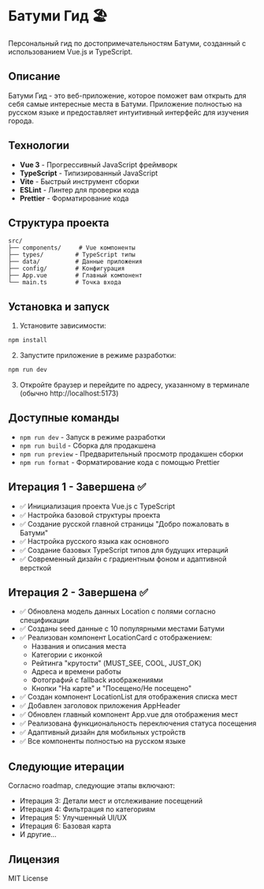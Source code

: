 # Батуми Гид 🏖️

Персональный гид по достопримечательностям Батуми, созданный с использованием Vue.js и TypeScript.

## Описание

Батуми Гид - это веб-приложение, которое поможет вам открыть для себя самые интересные места в Батуми. Приложение полностью на русском языке и предоставляет интуитивный интерфейс для изучения города.

## Технологии

- **Vue 3** - Прогрессивный JavaScript фреймворк
- **TypeScript** - Типизированный JavaScript
- **Vite** - Быстрый инструмент сборки
- **ESLint** - Линтер для проверки кода
- **Prettier** - Форматирование кода

## Структура проекта

```
src/
├── components/     # Vue компоненты
├── types/         # TypeScript типы
├── data/          # Данные приложения
├── config/        # Конфигурация
├── App.vue        # Главный компонент
└── main.ts        # Точка входа
```

## Установка и запуск

1. Установите зависимости:
```bash
npm install
```

2. Запустите приложение в режиме разработки:
```bash
npm run dev
```

3. Откройте браузер и перейдите по адресу, указанному в терминале (обычно http://localhost:5173)

## Доступные команды

- `npm run dev` - Запуск в режиме разработки
- `npm run build` - Сборка для продакшена
- `npm run preview` - Предварительный просмотр продакшен сборки
- `npm run format` - Форматирование кода с помощью Prettier

## Итерация 1 - Завершена ✅

- ✅ Инициализация проекта Vue.js с TypeScript
- ✅ Настройка базовой структуры проекта
- ✅ Создание русской главной страницы "Добро пожаловать в Батуми"
- ✅ Настройка русского языка как основного
- ✅ Создание базовых TypeScript типов для будущих итераций
- ✅ Современный дизайн с градиентным фоном и адаптивной версткой

## Итерация 2 - Завершена ✅

- ✅ Обновлена модель данных Location с полями согласно спецификации
- ✅ Созданы seed данные с 10 популярными местами Батуми
- ✅ Реализован компонент LocationCard с отображением:
  - Названия и описания места
  - Категории с иконкой
  - Рейтинга "крутости" (MUST_SEE, COOL, JUST_OK)
  - Адреса и времени работы
  - Фотографий с fallback изображениями
  - Кнопки "На карте" и "Посещено/Не посещено"
- ✅ Создан компонент LocationList для отображения списка мест
- ✅ Добавлен заголовок приложения AppHeader
- ✅ Обновлен главный компонент App.vue для отображения мест
- ✅ Реализована функциональность переключения статуса посещения
- ✅ Адаптивный дизайн для мобильных устройств
- ✅ Все компоненты полностью на русском языке

## Следующие итерации

Согласно roadmap, следующие этапы включают:
- Итерация 3: Детали мест и отслеживание посещений
- Итерация 4: Фильтрация по категориям
- Итерация 5: Улучшенный UI/UX
- Итерация 6: Базовая карта
- И другие...

## Лицензия

MIT License
